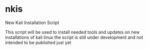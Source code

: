# nkis
New Kali Installation Script

This script will be used to install needed tools and updates on new installations of kali linux the script is still under development and not intended to be published just yet
